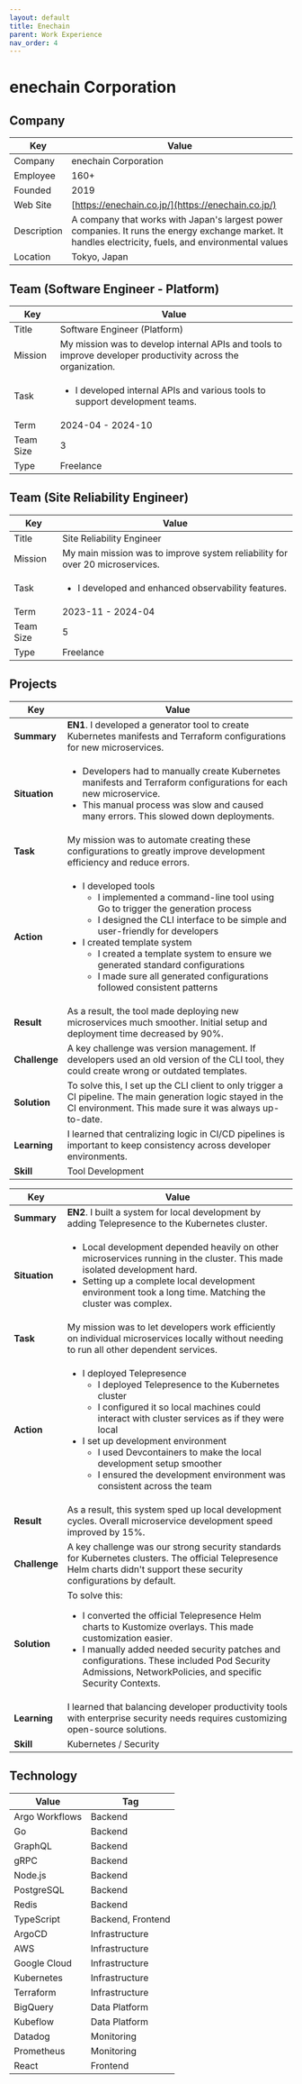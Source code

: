 ```yaml
---
layout: default
title: Enechain
parent: Work Experience
nav_order: 4
---
```


# enechain Corporation

## Company

| Key         | Value                                                                                                                                                     |
| ----------- | --------------------------------------------------------------------------------------------------------------------------------------------------------- |
| Company     | enechain Corporation                                                                                                                                      |
| Employee    | 160+                                                                                                                                                      |
| Founded     | 2019                                                                                                                                                      |
| Web Site    | [https://enechain.co.jp/](https://enechain.co.jp/)                                                                                                    |
| Description | A company that works with Japan's largest power companies. It runs the energy exchange market. It handles electricity, fuels, and environmental values |
| Location    | Tokyo, Japan                                                                                                                                              |

## Team (Software Engineer - Platform)

<table>
  <thead>
    <tr>
      <th>Key</th>
      <th>Value</th>
    </tr>
  </thead>
  <tbody>
    <tr>
      <td>Title</td>
      <td>Software Engineer (Platform)</td>
    </tr>
    <tr>
      <td>Mission</td>
      <td>My mission was to develop internal APIs and tools to improve developer productivity across the organization.</td>
    </tr>
    <tr>
      <td>Task</td>
      <td>
        <ul>
          <li>I developed internal APIs and various tools to support development teams.</li>
        </ul>
      </td>
    </tr>
    <tr>
      <td>Term</td>
      <td>2024-04 - 2024-10</td>
    </tr>
    <tr>
      <td>Team Size</td>
      <td>3</td>
    </tr>
    <tr>
      <td>Type</td>
      <td>Freelance</td>
    </tr>
  </tbody>
</table>

## Team (Site Reliability Engineer)

<table>
  <thead>
    <tr>
      <th>Key</th>
      <th>Value</th>
    </tr>
  </thead>
  <tbody>
    <tr>
      <td>Title</td>
      <td>Site Reliability Engineer</td>
    </tr>
    <tr>
      <td>Mission</td>
      <td>My main mission was to improve system reliability for over 20 microservices.</td>
    </tr>
    <tr>
      <td>Task</td>
      <td>
        <ul>
          <li>I developed and enhanced observability features.</li>
        </ul>
      </td>
    </tr>
    <tr>
      <td>Term</td>
      <td>2023-11 - 2024-04</td>
    </tr>
    <tr>
      <td>Team Size</td>
      <td>5</td>
    </tr>
    <tr>
      <td>Type</td>
      <td>Freelance</td>
    </tr>
  </tbody>
</table>

## Projects

<table>
  <thead>
    <tr>
      <th>Key</th>
      <th>Value</th>
    </tr>
  </thead>
  <tbody>
    <tr>
      <td><strong>Summary</strong></td>
      <td><strong>EN1</strong>. I developed a generator tool to create Kubernetes manifests and Terraform configurations for new microservices.</td>
    </tr>
    <tr>
      <td><strong>Situation</strong></td>
      <td>
        <ul>
          <li>Developers had to manually create Kubernetes manifests and Terraform configurations for each new microservice.</li>
          <li>This manual process was slow and caused many errors. This slowed down deployments.</li>
        </ul>
      </td>
    </tr>
    <tr>
      <td><strong>Task</strong></td>
      <td>My mission was to automate creating these configurations to greatly improve development efficiency and reduce errors.</td>
    </tr>
    <tr>
      <td><strong>Action</strong></td>
      <td>
        <ul>
          <li>I developed tools
            <ul>
              <li>I implemented a command-line tool using Go to trigger the generation process</li>
              <li>I designed the CLI interface to be simple and user-friendly for developers</li>
            </ul>
          </li>
          <li>I created template system
            <ul>
              <li>I created a template system to ensure we generated standard configurations</li>
              <li>I made sure all generated configurations followed consistent patterns</li>
            </ul>
          </li>
        </ul>
      </td>
    </tr>
    <tr>
      <td><strong>Result</strong></td>
      <td>As a result, the tool made deploying new microservices much smoother. Initial setup and deployment time decreased by 90%.</td>
    </tr>
    <tr>
      <td><strong>Challenge</strong></td>
      <td>A key challenge was version management. If developers used an old version of the CLI tool, they could create wrong or outdated templates.</td>
    </tr>
    <tr>
      <td><strong>Solution</strong></td>
      <td>To solve this, I set up the CLI client to only trigger a CI pipeline. The main generation logic stayed in the CI environment. This made sure it was always up-to-date.</td>
    </tr>
    <tr>
      <td><strong>Learning</strong></td>
      <td>I learned that centralizing logic in CI/CD pipelines is important to keep consistency across developer environments.</td>
    </tr>
    <tr>
      <td><strong>Skill</strong></td>
      <td>Tool Development</td>
    </tr>
  </tbody>
</table>

<table>
  <thead>
    <tr>
      <th>Key</th>
      <th>Value</th>
    </tr>
  </thead>
  <tbody>
    <tr>
      <td><strong>Summary</strong></td>
      <td><strong>EN2</strong>. I built a system for local development by adding Telepresence to the Kubernetes cluster.</td>
    </tr>
    <tr>
      <td><strong>Situation</strong></td>
      <td>
        <ul>
          <li>Local development depended heavily on other microservices running in the cluster. This made isolated development hard.</li>
          <li>Setting up a complete local development environment took a long time. Matching the cluster was complex.</li>
        </ul>
      </td>
    </tr>
    <tr>
      <td><strong>Task</strong></td>
      <td>My mission was to let developers work efficiently on individual microservices locally without needing to run all other dependent services.</td>
    </tr>
    <tr>
      <td><strong>Action</strong></td>
      <td>
        <ul>
          <li>I deployed Telepresence
            <ul>
              <li>I deployed Telepresence to the Kubernetes cluster</li>
              <li>I configured it so local machines could interact with cluster services as if they were local</li>
            </ul>
          </li>
          <li>I set up development environment
            <ul>
              <li>I used Devcontainers to make the local development setup smoother</li>
              <li>I ensured the development environment was consistent across the team</li>
            </ul>
          </li>
        </ul>
      </td>
    </tr>
    <tr>
      <td><strong>Result</strong></td>
      <td>As a result, this system sped up local development cycles. Overall microservice development speed improved by 15%.</td>
    </tr>
    <tr>
      <td><strong>Challenge</strong></td>
      <td>A key challenge was our strong security standards for Kubernetes clusters. The official Telepresence Helm charts didn't support these security configurations by default.</td>
    </tr>
    <tr>
      <td><strong>Solution</strong></td>
      <td>
        To solve this:
        <ul>
          <li>I converted the official Telepresence Helm charts to Kustomize overlays. This made customization easier.</li>
          <li>I manually added needed security patches and configurations. These included Pod Security Admissions, NetworkPolicies, and specific Security Contexts.</li>
        </ul>
      </td>
    </tr>
    <tr>
      <td><strong>Learning</strong></td>
      <td>I learned that balancing developer productivity tools with enterprise security needs requires customizing open-source solutions.</td>
    </tr>
    <tr>
      <td><strong>Skill</strong></td>
      <td>Kubernetes / Security</td>
    </tr>
  </tbody>
</table>

## Technology

| Value           | Tag               |
| --------------- | ----------------- |
| Argo Workflows  | Backend           |
| Go              | Backend           |
| GraphQL         | Backend           |
| gRPC            | Backend           |
| Node.js         | Backend           |
| PostgreSQL      | Backend           |
| Redis           | Backend           |
| TypeScript      | Backend, Frontend |
| ArgoCD          | Infrastructure    |
| AWS             | Infrastructure    |
| Google Cloud    | Infrastructure    |
| Kubernetes      | Infrastructure    |
| Terraform       | Infrastructure    |
| BigQuery        | Data Platform     |
| Kubeflow        | Data Platform     |
| Datadog         | Monitoring        |
| Prometheus      | Monitoring        |
| React           | Frontend          |
